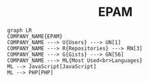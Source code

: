 <h1 align="center">EPAM</h1>

```mermaid
graph LR
COMPANY_NAME{EPAM}
COMPANY_NAME ---> U{Users} ---> UN[1]
COMPANY_NAME ---> R{Repositories} ---> RN[3]
COMPANY_NAME ---> G{Gists} ---> GN[56]
COMPANY_NAME ---> ML{Most Used<br>Languages}
ML --> JavaScript[JavaScript]
ML --> PHP[PHP]
```
